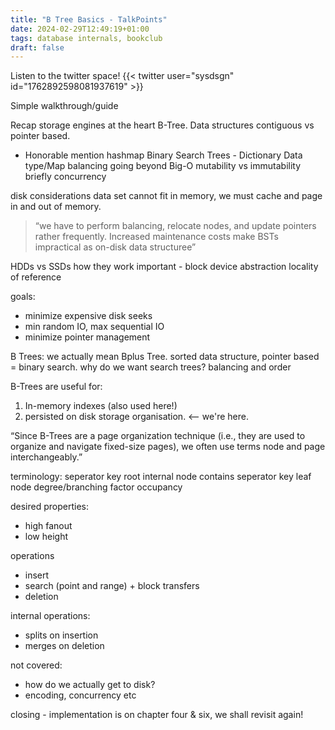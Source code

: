 ```yaml
---
title: "B Tree Basics - TalkPoints"
date: 2024-02-29T12:49:19+01:00
tags: database internals, bookclub
draft: false
---
```


Listen to the twitter space! {{< twitter user="sysdsgn" id="1762892598081937619" >}}


Simple walkthrough/guide

Recap storage engines at the heart B-Tree.
Data structures contiguous vs pointer based.
* Honorable mention hashmap
Binary Search Trees - Dictionary Data type/Map
balancing
going beyond Big-O
mutability vs immutability
briefly concurrency

disk considerations
data set cannot fit in memory, we must cache and page in and out of memory.
> “we have to perform balancing, relocate nodes, and update pointers rather frequently. Increased maintenance costs make BSTs impractical as on-disk data structuree”


HDDs vs SSDs
how they work
important - block device abstraction
locality of reference

goals:
- minimize expensive disk seeks
- min random IO, max sequential IO
- minimize pointer management

B Trees:
we actually mean Bplus Tree.
sorted data structure, pointer based = binary search.
why do we want search trees? balancing and order

B-Trees are useful for:
1. In-memory indexes (also used here!)
2. persisted on disk storage organisation. <-- we're here.

“Since B-Trees are a page organization technique (i.e., they are used to organize and navigate fixed-size pages), we often use terms node and page interchangeably.”

terminology:
seperator key
root
internal node contains seperator key
leaf node
degree/branching factor
occupancy

desired properties:
- high fanout
- low height


operations
- insert
- search (point and range) + block transfers
- deletion


internal operations:
- splits on insertion 
- merges on deletion

not covered:

- how do we actually get to disk?
- encoding, concurrency etc

closing - implementation is on chapter four & six, we shall revisit again!
